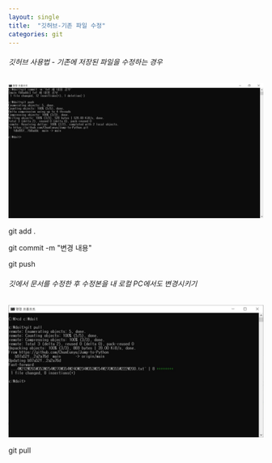 ```yaml
---
layout: single
title:  "깃허브-기존 파일 수정"
categories: git
---
```


###### 깃허브 사용법 - 기존에 저장된 파일을 수정하는 경우



![깃허브사용법](../images/깃허브사용법.JPG)

git add .

git commit -m "변경 내용"

git push


###### 깃에서 문서를 수정한 후 수정본을 내 로컬 PC에서도 변경시키기
![gitpull](../images/gitpull.JPG)

git pull



